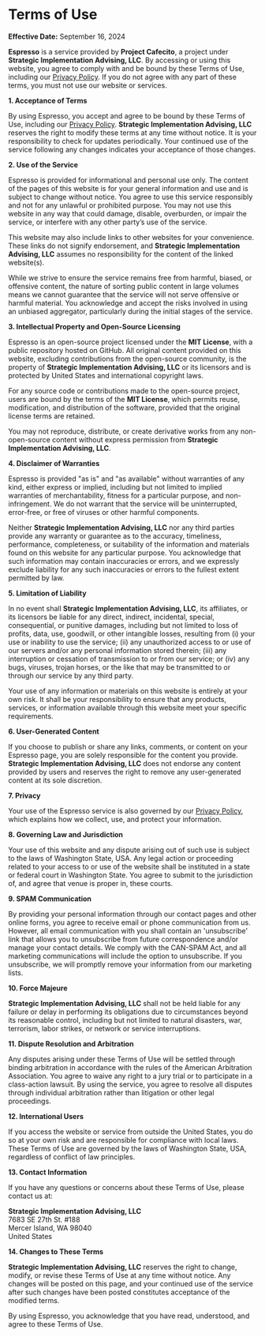 # Terms of Use

**Effective Date:** September 16, 2024

**Espresso** is a service provided by **Project Cafecito**, a project under **Strategic Implementation Advising, LLC**. By accessing or using this website, you agree to comply with and be bound by these Terms of Use, including our [Privacy Policy](#). If you do not agree with any part of these terms, you must not use our website or services.

**1. Acceptance of Terms**

By using Espresso, you accept and agree to be bound by these Terms of Use, including our [Privacy Policy](#). **Strategic Implementation Advising, LLC** reserves the right to modify these terms at any time without notice. It is your responsibility to check for updates periodically. Your continued use of the service following any changes indicates your acceptance of those changes.

**2. Use of the Service**

Espresso is provided for informational and personal use only. The content of the pages of this website is for your general information and use and is subject to change without notice. You agree to use this service responsibly and not for any unlawful or prohibited purpose. You may not use this website in any way that could damage, disable, overburden, or impair the service, or interfere with any other party’s use of the service.

This website may also include links to other websites for your convenience. These links do not signify endorsement, and **Strategic Implementation Advising, LLC** assumes no responsibility for the content of the linked website(s).

While we strive to ensure the service remains free from harmful, biased, or offensive content, the nature of sorting public content in large volumes means we cannot guarantee that the service will not serve offensive or harmful material. You acknowledge and accept the risks involved in using an unbiased aggregator, particularly during the initial stages of the service.

**3. Intellectual Property and Open-Source Licensing**

Espresso is an open-source project licensed under the **MIT License**, with a public repository hosted on GitHub. All original content provided on this website, excluding contributions from the open-source community, is the property of **Strategic Implementation Advising, LLC** or its licensors and is protected by United States and international copyright laws.

For any source code or contributions made to the open-source project, users are bound by the terms of the **MIT License**, which permits reuse, modification, and distribution of the software, provided that the original license terms are retained.

You may not reproduce, distribute, or create derivative works from any non-open-source content without express permission from **Strategic Implementation Advising, LLC**.

**4. Disclaimer of Warranties**

Espresso is provided "as is" and "as available" without warranties of any kind, either express or implied, including but not limited to implied warranties of merchantability, fitness for a particular purpose, and non-infringement. We do not warrant that the service will be uninterrupted, error-free, or free of viruses or other harmful components.

Neither **Strategic Implementation Advising, LLC** nor any third parties provide any warranty or guarantee as to the accuracy, timeliness, performance, completeness, or suitability of the information and materials found on this website for any particular purpose. You acknowledge that such information may contain inaccuracies or errors, and we expressly exclude liability for any such inaccuracies or errors to the fullest extent permitted by law.

**5. Limitation of Liability**

In no event shall **Strategic Implementation Advising, LLC**, its affiliates, or its licensors be liable for any direct, indirect, incidental, special, consequential, or punitive damages, including but not limited to loss of profits, data, use, goodwill, or other intangible losses, resulting from (i) your use or inability to use the service; (ii) any unauthorized access to or use of our servers and/or any personal information stored therein; (iii) any interruption or cessation of transmission to or from our service; or (iv) any bugs, viruses, trojan horses, or the like that may be transmitted to or through our service by any third party.

Your use of any information or materials on this website is entirely at your own risk. It shall be your responsibility to ensure that any products, services, or information available through this website meet your specific requirements.

**6. User-Generated Content**

If you choose to publish or share any links, comments, or content on your Espresso page, you are solely responsible for the content you provide. **Strategic Implementation Advising, LLC** does not endorse any content provided by users and reserves the right to remove any user-generated content at its sole discretion.

**7. Privacy**

Your use of the Espresso service is also governed by our [Privacy Policy](#), which explains how we collect, use, and protect your information.

**8. Governing Law and Jurisdiction**

Your use of this website and any dispute arising out of such use is subject to the laws of Washington State, USA. Any legal action or proceeding related to your access to or use of the website shall be instituted in a state or federal court in Washington State. You agree to submit to the jurisdiction of, and agree that venue is proper in, these courts.

**9. SPAM Communication**

By providing your personal information through our contact pages and other online forms, you agree to receive email or phone communication from us. However, all email communication with you shall contain an 'unsubscribe' link that allows you to unsubscribe from future correspondence and/or manage your contact details. We comply with the CAN-SPAM Act, and all marketing communications will include the option to unsubscribe. If you unsubscribe, we will promptly remove your information from our marketing lists.

**10. Force Majeure**

**Strategic Implementation Advising, LLC** shall not be held liable for any failure or delay in performing its obligations due to circumstances beyond its reasonable control, including but not limited to natural disasters, war, terrorism, labor strikes, or network or service interruptions.

**11. Dispute Resolution and Arbitration**

Any disputes arising under these Terms of Use will be settled through binding arbitration in accordance with the rules of the American Arbitration Association. You agree to waive any right to a jury trial or to participate in a class-action lawsuit. By using the service, you agree to resolve all disputes through individual arbitration rather than litigation or other legal proceedings.

**12. International Users**

If you access the website or service from outside the United States, you do so at your own risk and are responsible for compliance with local laws. These Terms of Use are governed by the laws of Washington State, USA, regardless of conflict of law principles.

**13. Contact Information**

If you have any questions or concerns about these Terms of Use, please contact us at:

**Strategic Implementation Advising, LLC**  
7683 SE 27th St. #188  
Mercer Island, WA 98040  
United States

**14. Changes to These Terms**

**Strategic Implementation Advising, LLC** reserves the right to change, modify, or revise these Terms of Use at any time without notice. Any changes will be posted on this page, and your continued use of the service after such changes have been posted constitutes acceptance of the modified terms.

By using Espresso, you acknowledge that you have read, understood, and agree to these Terms of Use.